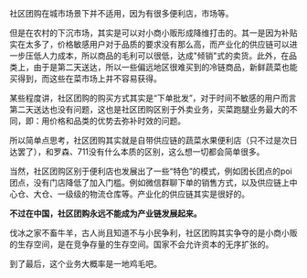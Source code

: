 社区团购在城市场景下并不适用，因为有很多便利店，市场等。

但是在农村的下沉市场，其实是可以对小商小贩形成降维打击的。其一是因为补贴实在太多了，价格敏感用户对于品质的要求没有那么高，而产业化的供应链可以进一步压低人力成本，所以商品的毛利可以很低，达成"倾销"式的卖货。此外，在品类上，由于是第二天送达，所以一些偏远地区很难买到的冷链商品，新鲜蔬菜也能买得到，而这些在菜市场上并不容易获得。

某些程度讲，社区团购的购买方式其实是“下单批发”，对于时间不敏感的用户而言第二天送达也没有问题，这也是社区团购区别于外卖业务，买菜跑腿业务最大的不同，即：用价格和品类的优势去弥补时效的问题。

所以简单点思考，社区团购其实就是自带供应链的蔬菜水果便利店（只不过是次日达罢了），和罗森、711没有什么本质的区别，这么想一切都会简单很多。



当然，社区团购区别于便利店也发展出了一些“特色”的模式，例如团长团点的poi团点，没有门店降低了加入门槛。例如微信群聊下单的销售方式，以及供应链上中心仓、大仓、一级级的物流仓库等。产业化的供应链其实是很好的。



**不过在中国，社区团购永远不能成为产业链发展起来。**

伐冰之家不畜牛羊，古人尚且知道不与小民争利，社区团购其实争夺的是小商小贩的生存空间，是在竞争存量的生存空间。国家不会允许资本的无序扩张的。

到了最后，这个业务大概率是一地鸡毛吧。